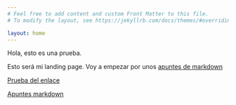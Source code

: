 ```yaml
---
# Feel free to add content and custom Front Matter to this file.
# To modify the layout, see https://jekyllrb.com/docs/themes/#overriding-theme-defaults

layout: home
---
```

Hola, esto es una prueba.

Esto será mi landing page. Voy a empezar por unos [apuntes de markdown](/_posts/2023-06-04-apuntes-markdown.markdown)

[Prueba del enlace](industria.md)

[Apuntes markdown](/prueba.md)